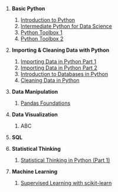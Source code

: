 1. __Basic Python__
    1. [Introduction to Python](https://hrkj-18.github.io/introduction-to-python/)
    2. [Intermediate Python for Data Science](https://hrkj-18.github.io/Intermediate-Python-for-Data-Science/)
    3. [Python Toolbox 1](https://hrkj-18.github.io/python-data-science-toolbox-part-1/)
    4. [Python Toolbox 2](https://hrkj-18.github.io/python-data-science-toolbox-part-2/)

2. __Importing & Cleaning Data with Python__
    1. [Importing Data in Python Part 1](https://hrkj-18.github.io/importing-data-in-python-part-1/)
    2. [Importing Data in Python Part 2](https://hrkj-18.github.io/importing-data-in-python-part-2/)
    3. [Introduction to Databases in Python](https://hrkj-18.github.io/introduction-to-relational-databases-in-python/)
    4. [Cleaning Data in Python](https://hrkj-18.github.io/cleaning-data-in-python/)

3. __Data Manipulation__ 
    1. [Pandas Foundations](https://hrkj-18.github.io/pandas-foundations/)

4. __Data Visualization__
    1. ABC
    
5. __SQL__

6. __Statistical Thinking__
    1. [Statistical Thinking in Python (Part 1)](https://hrkj-18.github.io/data-science-course/statistical-thinking/statistical-thinking-in-python-part-1/graphical-exploratory-data-analysis/)


7. __Machine Learning__
    1. [Supervised Learning with scikit-learn](https://hrkj-18.github.io/data-science-course/machine-learning/supervised-learning-with-scikit-learn/chapter-1/) 
